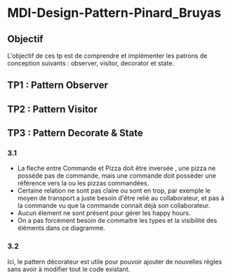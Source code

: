 # MDI-Design-Pattern-Pinard_Bruyas

## Objectif
L'objectif de ces tp est de comprendre et implémenter les patrons de conception suivants : observer, visitor, decorator et state.

## TP1 : Pattern Observer


## TP2 : Pattern Visitor


## TP3 : Pattern Decorate & State
### 3.1
* La fleche entre Commande et Pizza doit être inversée , une pizza ne possède pas de commande, mais une commande doit posséder une référence vers la ou les pizzas commandées.
* Certaine relation ne sont pas claire ou sont en trop, par exemple le moyen de transport a juste besoin d'être relié au collaborateur, et pas à la commande vu que la commande connait déjà son collaborateur.
* Aucun élement ne sont présent pour gérer les happy hours.
* On a pas forcément besoin de commaitre les types et la visibilité des éléments dans ce diagramme.

### 3.2
Ici, le pattern décorateur est utile pour pouvoir ajouter de nouvelles règles sans avoir à modifier tout le code existant.
